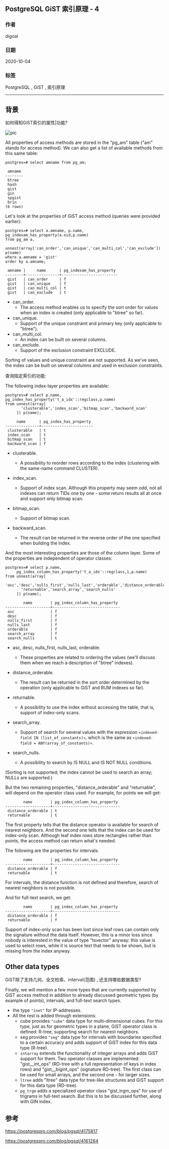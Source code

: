 ## PostgreSQL GiST 索引原理 - 4               

### 作者                
digoal                
                
### 日期                
2020-10-04                
                
### 标签                
PostgreSQL , GiST , 索引原理                 
                
----

## 背景         
如何得知GiST索引的属性|功能?     
    
![pic](20201004_04_pic_001.png)    
    
All properties of access methods are stored in the "pg_am" table ("am" stands for access method). We can also get a list of available methods from this same table:    
    
```    
postgres=# select amname from pg_am;    
    
 amname    
--------    
 btree    
 hash    
 gist    
 gin    
 spgist    
 brin    
(6 rows)    
```

Let's look at the properties of GiST access method (queries were provided earlier):    
    
```    
postgres=# select a.amname, p.name, pg_indexam_has_property(a.oid,p.name)    
from pg_am a,    
     unnest(array['can_order','can_unique','can_multi_col','can_exclude']) p(name)    
where a.amname = 'gist'    
order by a.amname;    
    
 amname |     name      | pg_indexam_has_property    
--------+---------------+-------------------------    
 gist   | can_order     | f    
 gist   | can_unique    | f    
 gist   | can_multi_col | t    
 gist   | can_exclude   | t    
```

- can_order.    
    - The access method enables us to specify the sort order for values when an index is created (only applicable to "btree" so far).    
- can_unique.    
    - Support of the unique constraint and primary key (only applicable to "btree").    
- can_multi_col.    
    - An index can be built on several columns.    
- can_exclude.    
    - Support of the exclusion constraint EXCLUDE.    
    

Sorting of values and unique constraint are not supported. As we've seen, the index can be built on several columns and used in exclusion constraints.    
    
查询指定索引的功能:     
    
The following index-layer properties are available:    
    
```    
postgres=# select p.name, pg_index_has_property('t_a_idx'::regclass,p.name)    
from unnest(array[    
       'clusterable','index_scan','bitmap_scan','backward_scan'    
     ]) p(name);    
    
     name      | pg_index_has_property    
---------------+-----------------------    
 clusterable   | t    
 index_scan    | t    
 bitmap_scan   | t    
 backward_scan | f    
```

- clusterable.    
    
    - A possibility to reorder rows according to the index (clustering with the same-name command CLUSTER).    
- index_scan.    
    
    - Support of index scan. Although this property may seem odd, not all indexes can return TIDs one by one - some return results all at once and support only bitmap scan.    
- bitmap_scan.    
    
    - Support of bitmap scan.    
- backward_scan.    
    - The result can be returned in the reverse order of the one specified when building the index.    
    
    

And the most interesting properties are those of the column layer. Some of the properties are independent of operator classes:    
    
```    
postgres=# select p.name,    
     pg_index_column_has_property('t_a_idx'::regclass,1,p.name)    
from unnest(array[    
       'asc','desc','nulls_first','nulls_last','orderable','distance_orderable',    
       'returnable','search_array','search_nulls'    
     ]) p(name);    
    
        name        | pg_index_column_has_property    
--------------------+------------------------------    
 asc                | f    
 desc               | f    
 nulls_first        | f    
 nulls_last         | f    
 orderable          | f    
 search_array       | f    
 search_nulls       | t    
```

- asc, desc, nulls_first, nulls_last, orderable.    
    
    - These properties are related to ordering the values (we'll discuss them when we reach a description of "btree" indexes).    
- distance_orderable.    
    
    - The result can be returned in the sort order determined by the operation (only applicable to GiST and RUM indexes so far).    
- returnable.    
    
    - A possibility to use the index without accessing the table, that is, support of index-only scans.    
- search_array.    
    
    - Support of search for several values with the expression ```«indexed-field IN (list_of_constants)»```, which is the same as ```«indexed-field = ANY(array_of_constants)»```.    
- search_nulls.    
    - A possibility to search by IS NULL and IS NOT NULL conditions.    
    
    

(Sorting is not supported; the index cannot be used to search an array; NULLs are supported.)    
    
But the two remaining properties, "distance_orderable" and "returnable", will depend on the operator class used. For example, for points we will get:    
    
```    
        name        | pg_index_column_has_property    
--------------------+------------------------------    
 distance_orderable | t    
 returnable         | t    
```

The first property tells that the distance operator is available for search of nearest neighbors. And the second one tells that the index can be used for index-only scan. Although leaf index rows store rectangles rather than points, the access method can return what's needed.    
    
The following are the properties for intervals:    
    
```    
        name        | pg_index_column_has_property    
--------------------+------------------------------    
 distance_orderable | f    
 returnable         | t    
```

For intervals, the distance function is not defined and therefore, search of nearest neighbors is not possible.    
    
And for full-text search, we get:    
    
```    
        name        | pg_index_column_has_property    
--------------------+------------------------------    
 distance_orderable | f    
 returnable         | f    
```

Support of index-only scan has been lost since leaf rows can contain only the signature without the data itself. However, this is a minor loss since nobody is interested in the value of type "tsvector" anyway: this value is used to select rows, while it is source text that needs to be shown, but is missing from the index anyway.    
    
## Other data types    
GiST除了支持几何、全文检索、interval(范围) , 还支持哪些数据类型?    
    
Finally, we will mention a few more types that are currently supported by GiST access method in addition to already discussed geometric types (by example of points), intervals, and full-text search types.    
    
- the type ```"inet"``` for IP-addresses.     
- All the rest is added through extensions:    
    - cube provides ```"cube"``` data type for multi-dimensional cubes. For this type, just as for geometric types in a plane, GiST operator class is defined: R-tree, supporting search for nearest neighbors.    
    - seg provides ```"seg"``` data type for intervals with boundaries specified to a certain accuracy and adds support of GiST index for this data type (R-tree).    
    - ```intarray``` extends the functionality of integer arrays and adds GiST support for them. Two operator classes are implemented: "gist__int_ops" (RD-tree with a full representation of keys in index rows) and "gist__bigint_ops" (signature RD-tree). The first class can be used for small arrays, and the second one - for larger sizes.    
    - ```ltree``` adds "ltree" data type for tree-like structures and GiST support for this data type (RD-tree).    
    - ```pg_trgm``` adds a specialized operator class "gist_trgm_ops" for use of trigrams in full-text search. But this is to be discussed further, along with GIN index.    
    
## 参考            
https://postgrespro.com/blog/pgsql/4175817        
        
https://postgrespro.com/blog/pgsql/4161264    
